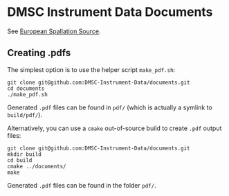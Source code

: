 DMSC Instrument Data Documents
==============================

See [European Spallation Source](https://europeanspallationsource.se/).

Creating .pdfs
-------------

The simplest option is to use the helper script `make_pdf.sh`:
```
git clone git@github.com:DMSC-Instrument-Data/documents.git
cd documents
./make_pdf.sh
```
Generated `.pdf` files can be found in `pdf/` (which is actually a symlink to `build/pdf/`).

Alternatively, you can use a `cmake` out-of-source build to create `.pdf` output files:
```
git clone git@github.com:DMSC-Instrument-Data/documents.git
mkdir build
cd build
cmake ../documents/
make
```
Generated `.pdf` files can be found in the folder `pdf/`.
